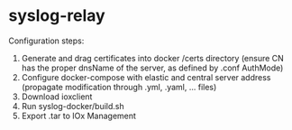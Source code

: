 # syslog-relay

Configuration steps:
1. Generate and drag certificates into docker /certs directory (ensure CN has the proper dnsName of the server, as defined by .conf AuthMode)
2. Configure docker-compose with elastic and central server address (propagate modification through .yml, .yaml, ... files)
3. Download ioxclient
4. Run syslog-docker/build.sh
5. Export .tar to IOx Management